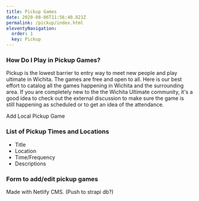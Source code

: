 ```yaml
---
title: Pickup Games
date: 2020-08-06T11:56:40.821Z
permalink: /pickup/index.html
eleventyNavigation:
  order: 1
  key: Pickup
---
```

### How Do I Play in Pickup Games?

Pickup is the lowest barrier to entry way to meet new people and play ultimate in Wichita. The games are free and open to all. Here is our best effort to catalog all the games happening in Wichita and the surrounding area. If you are completely new to the the Wichita Ultimate community, it's a good idea to check out the external discussion to make sure the game is still happening as scheduled or to get an idea of the attendance. 

Add Local Pickup Game

### List of Pickup Times and Locations

- Title
- Location
- Time/Frequency
- Descriptions

### Form to add/edit pickup games

Made with Netlify CMS. (Push to strapi db?)